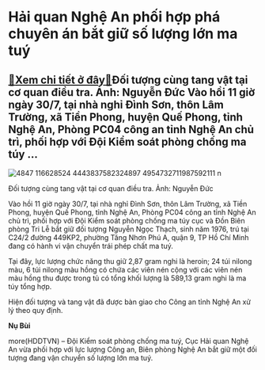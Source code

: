 Hải quan Nghệ An phối hợp phá chuyên án bắt giữ số lượng lớn ma tuý
===================================================================

[:gift:Xem chi tiết ở đây:gift:](https://hddtvn.com/hai-quan-nghe-an-phoi-hop-pha-chuyen-an-bat-giu-so-luong-lon-ma-tuy/)Đối tượng cùng tang vật tại cơ quan điều tra. Ảnh: Nguyễn Đức Vào hồi 11 giờ ngày 30/7, tại nhà nghỉ Đình Sơn, thôn Lâm Trường, xã Tiền Phong, huyện Quế Phong, tỉnh Nghệ An, Phòng PC04 công an tỉnh Nghệ An chủ trì, phối hợp với Đội Kiểm soát phòng chống ma túy …
----------------------------------------------------------------------------------------------------------------------------------------------------------------------------------------------------------------------------------------------------------------------





![4847 116628524 4443837582324897 4954732711987592111 n](https://haiquanonline.com.vn/stores/news_dataimages/nubt/072020/31/19/in_article/4847_116628524_4443837582324897_4954732711987592111_n.jpg?rt=20200731195626 "Đối tượng cùng tang vật tại cơ quan điều tra. Ảnh: Nguyễn Đức")


Đối tượng cùng tang vật tại cơ quan điều tra. Ảnh: Nguyễn Đức



Vào hồi 11 giờ ngày 30/7, tại nhà nghỉ Đình Sơn, thôn Lâm Trường, xã Tiền Phong, huyện Quế Phong, tỉnh Nghệ An, Phòng PC04 công an tỉnh Nghệ An chủ trì, phối hợp với Đội Kiểm soát phòng chống ma túy cục và Đồn Biên phòng Tri Lễ bắt giữ đối tượng Nguyễn Ngọc Thạch, sinh năm 1976, trú tại C24/2 đường 449KP2, phường Tăng Nhơn Phú A, quận 9, TP Hồ Chí Minh đang có hành vi vận chuyển trái phép chất ma tuý. 


Tại đây, lực lượng chức năng thu giữ 2,87 gram nghi là heroin; 24 túi nilong màu, 6 túi nilong màu hồng có chứa các viên nén cộng với các viên nén màu hồng thu được trong tủ có tổng khối lượng là 589,13 gram nghi là ma túy tổng hợp.


Hiện đối tượng và tang vật đã được bàn giao cho Công an tỉnh Nghệ An xử lý theo quy định.




**Nụ Bùi**



more(HDDTVN) – Đội Kiểm soát phòng chống ma tuý, Cục Hải quan Nghệ An vừa phối hợp với lực lượng Công an, Biên phòng Nghệ An bắt giữ một đối tượng đang vận chuyển số lượng lớn ma tuý.


